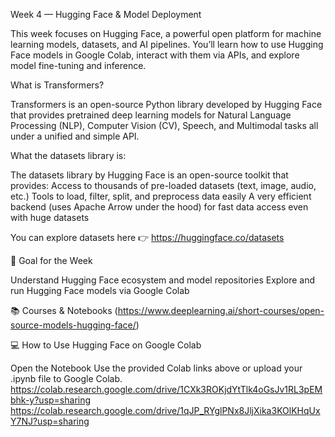 Week 4 — Hugging Face & Model Deployment

This week focuses on Hugging Face, a powerful open platform for machine learning models, datasets, and AI pipelines. You’ll learn how to use Hugging Face models in Google Colab, interact with them via APIs, and explore model fine-tuning and inference.

What is Transformers?

Transformers is an open-source Python library developed by Hugging Face that provides pretrained deep learning models for Natural Language Processing (NLP), Computer Vision (CV), Speech, and Multimodal tasks all under a unified and simple API.

What the datasets library is:

The datasets library by Hugging Face is an open-source toolkit that provides: Access to thousands of pre-loaded datasets (text, image, audio, etc.) Tools to load, filter, split, and preprocess data easily A very efficient backend (uses Apache Arrow under the hood) for fast data access even with huge datasets

You can explore datasets here 👉 https://huggingface.co/datasets

🎯 Goal for the Week

Understand Hugging Face ecosystem and model repositories Explore and run Hugging Face models via Google Colab

📚 Courses & Notebooks (https://www.deeplearning.ai/short-courses/open-source-models-hugging-face/)

💻 How to Use Hugging Face on Google Colab

Open the Notebook Use the provided Colab links above or upload your .ipynb file to Google Colab. https://colab.research.google.com/drive/1CXk3ROKjdYtTlk4oGsJv1RL3pEMbhk-y?usp=sharing https://colab.research.google.com/drive/1qJP_RYglPNx8JljXika3KOlKHqUxY7NJ?usp=sharing